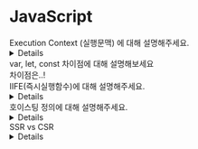 # JavaScript  

<summary> Execution Context (실행문맥) 에 대해 설명해주세요. </summary>
<details>
     <div markdown="1">
          - markdown 인식을위해 markdown = "1" 삽입 
     </div>
</details>

<summary> var, let, const 차이점에 대해 설명해보세요 </summary>
<div markdown="1">
    차이점은..!
</div>

<summary> IIFE(즉시실행함수)에 대해 설명해주세요. </summary>
<details>
     <div markdown="1">
          - 최초 한번 선언 동시와 함께 실행되는 함수
          - 라이브러리 간 변수명 충돌 예방 (함수/ 변수 SCOPE)
          - 예시로, jQuery 경우 IIFE로 선언되어 같은 변수명을 사용해도 오염되지 않음.
     </div>
</details>

<summary> 호이스팅 정의에 대해 설명해주세요. </summary>
<details>
     <div markdown="1">
          - 선언부분이 최상단으로 끌어올려지는(hoist) 현상
          - 함수 선언이 실행하는 부분보다 뒤에 있더라도 함수선언을 ‘끌어오리는 것(hoist)’이다.
          - 자바스크립트 변수 생성과 초기화 작업이 분리되어 진행되므로 가능하다.
     </div>
</details>

<summary> SSR vs CSR </summary>
<details>
     <div markdown="1">
          - Server Side Rendering (서버에서 렌더링)
               - 코드 다운로드 기다리지 않고 서버에서 보여진 HTML 미리 준비해 클라이언트에게 응답 (속도가 빠르다.)<br>
               - 요청 시마다 서버에서 처리하여 새로고침으로 응답
               - 각 페이지마다 고유의 URL이 존재하므로 history 관리 및 검색엔진최적화(SEO)에 유리하다.
          - Client Side Rendering (클라이언트 렌더링)
               - 최초에 한번 전체 페이지 로딩이후 요청 올 때마다 클라이언트가 해석하고 렌더링한다.
               - URL을 변경시키지 않으므로 history 관리가 동작하지 않기 때문에 SEO 이슈가 있다.
     </div>
</details>
